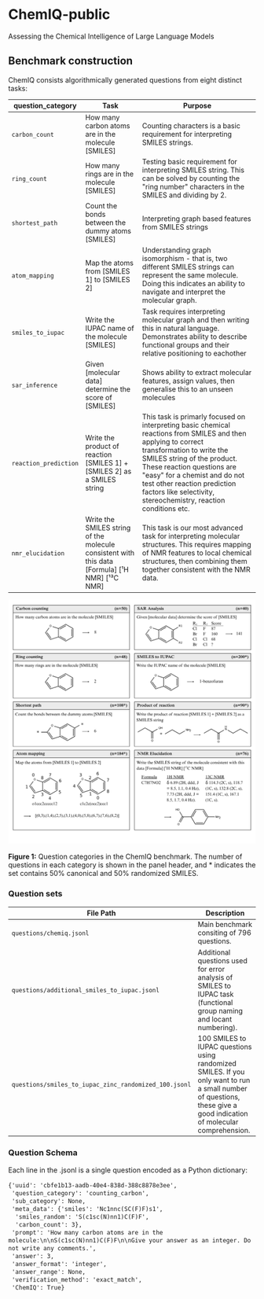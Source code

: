 # ChemIQ-public
Assessing the Chemical Intelligence of Large Language Models

## Benchmark construction
ChemIQ consists algorithmically generated questions from eight distinct tasks:

| question_category   | Task                                                                 | Purpose                                                      |
|---------------------|----------------------------------------------------------------------|------------------------------------------------------------------|
| `carbon_count`        | How many carbon atoms are in the molecule [SMILES]                   | Counting characters is a basic requirement for interpreting SMILES strings.|
| `ring_count`          | How many rings are in the molecule [SMILES]                          | Testing basic requirement for interpreting SMILES string. This can be solved by counting the "ring number" characters in the SMILES and dividing by 2.|
| `shortest_path`       | Count the bonds between the dummy atoms [SMILES]                     | Interpreting graph based features from SMILES strings   |
| `atom_mapping`        | Map the atoms from [SMILES 1] to [SMILES 2]                          | Understanding graph isomorphism - that is, two different SMILES strings can represent the same molecule. Doing this indicates an ability to navigate and interpret the molecular graph.|
| `smiles_to_iupac`     | Write the IUPAC name of the molecule [SMILES]                        | Task requires interpreting molecular graph and then writing this in natural language. Demonstrates ability to describe functional groups and their relative positioning to eachother|
| `sar_inference`       | Given [molecular data] determine the score of [SMILES]               | Shows ability to extract molecular features, assign values, then generalise this to an unseen molecules|
| `reaction_prediction` | Write the product of reaction [SMILES 1] + [SMILES 2] as a SMILES string | This task is primarly focused on interpreting basic chemical reactions from SMILES and then applying to correct transformation to write the SMILES string of the product. These reaction questions are "easy" for a chemist and do not test other reaction prediction factors like selectivity, stereochemistry, reaction conditions etc.|
| `nmr_elucidation`     | Write the SMILES string of the molecule consistent with this data [Formula] [¹H NMR] [¹³C NMR] | This task is our most advanced task for interpreting molecular structures. This requires mapping of NMR features to local chemical structures, then combining them together consistent with the NMR data.|


<p align="center"><img src="figures/task_summary_figure.png" alt="Task summary figure" width="800"/></p>

**Figure 1:** Question categories in the ChemIQ benchmark. The number of questions in each category is shown in the panel header, and * indicates the set contains 50% canonical and 50% randomized SMILES.


### Question sets
| File Path | Description |
|---|---|
| `questions/chemiq.jsonl`| Main benchmark consiting of 796 questions.|
| `questions/additional_smiles_to_iupac.jsonl`| Additional questions used for error analysis of SMILES to IUPAC task (functional group naming and locant numbering).|
| `questions/smiles_to_iupac_zinc_randomized_100.jsonl`| 100 SMILES to IUPAC questions using randomized SMILES. If you only want to run a small number of questions, these give a good indication of molecular comprehension.|

### Question Schema
Each line in the .jsonl is a single question encoded as a Python dictionary:

```
{'uuid': 'cbfe1b13-aadb-40e4-838d-388c8878e3ee',
 'question_category': 'counting_carbon',
 'sub_category': None,
 'meta_data': {'smiles': 'Nc1nnc(SC(F)F)s1',
  'smiles_random': 'S(c1sc(N)nn1)C(F)F',
  'carbon_count': 3},
 'prompt': 'How many carbon atoms are in the molecule:\n\nS(c1sc(N)nn1)C(F)F\n\nGive your answer as an integer. Do not write any comments.',
 'answer': 3,
 'answer_format': 'integer',
 'answer_range': None,
 'verification_method': 'exact_match',
 'ChemIQ': True}
```
